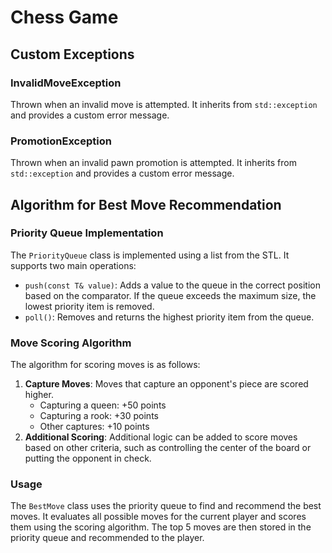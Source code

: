 # Chess Game

## Custom Exceptions

### InvalidMoveException
Thrown when an invalid move is attempted. It inherits from `std::exception` and provides a custom error message.

### PromotionException
Thrown when an invalid pawn promotion is attempted. It inherits from `std::exception` and provides a custom error message.

## Algorithm for Best Move Recommendation

### Priority Queue Implementation
The `PriorityQueue` class is implemented using a list from the STL. It supports two main operations:

- `push(const T& value)`: Adds a value to the queue in the correct position based on the comparator. If the queue exceeds the maximum size, the lowest priority item is removed.
- `poll()`: Removes and returns the highest priority item from the queue.

### Move Scoring Algorithm
The algorithm for scoring moves is as follows:

1. **Capture Moves**: Moves that capture an opponent's piece are scored higher.
    - Capturing a queen: +50 points
    - Capturing a rook: +30 points
    - Other captures: +10 points
2. **Additional Scoring**: Additional logic can be added to score moves based on other criteria, such as controlling the center of the board or putting the opponent in check.

### Usage
The `BestMove` class uses the priority queue to find and recommend the best moves. It evaluates all possible moves for the current player and scores them using the scoring algorithm. The top 5 moves are then stored in the priority queue and recommended to the player.
